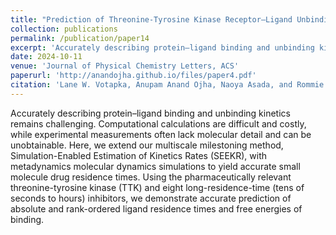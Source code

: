 ```yaml
---
title: "Prediction of Threonine-Tyrosine Kinase Receptor–Ligand Unbinding Kinetics with Multiscale Milestoning and Metadynamics"
collection: publications
permalink: /publication/paper14
excerpt: 'Accurately describing protein–ligand binding and unbinding kinetics remains challenging. Computational calculations are difficult and costly, while experimental measurements often lack molecular detail and can be unobtainable. Here, we extend our multiscale milestoning method, Simulation-Enabled Estimation of Kinetics Rates (SEEKR), with metadynamics molecular dynamics simulations to yield accurate small molecule drug residence times. Using the pharmaceutically relevant threonine-tyrosine kinase (TTK) and eight long-residence-time (tens of seconds to hours) inhibitors, we demonstrate accurate prediction of absolute and rank-ordered ligand residence times and free energies of binding.'
date: 2024-10-11
venue: 'Journal of Physical Chemistry Letters, ACS'
paperurl: 'http://anandojha.github.io/files/paper4.pdf'
citation: 'Lane W. Votapka, Anupam Anand Ojha, Naoya Asada, and Rommie E. Amaro. "Prediction of Threonine-Tyrosine Kinase Receptor–Ligand Unbinding Kinetics with Multiscale Milestoning and Metadynamics." The Journal of Physical Chemistry Letters 15, no. 42 (2024): 10473-10478.'
---
```


Accurately describing protein–ligand binding and unbinding kinetics remains challenging. Computational calculations are difficult and costly, while experimental measurements often lack molecular detail and can be unobtainable. Here, we extend our multiscale milestoning method, Simulation-Enabled Estimation of Kinetics Rates (SEEKR), with metadynamics molecular dynamics simulations to yield accurate small molecule drug residence times. Using the pharmaceutically relevant threonine-tyrosine kinase (TTK) and eight long-residence-time (tens of seconds to hours) inhibitors, we demonstrate accurate prediction of absolute and rank-ordered ligand residence times and free energies of binding.
